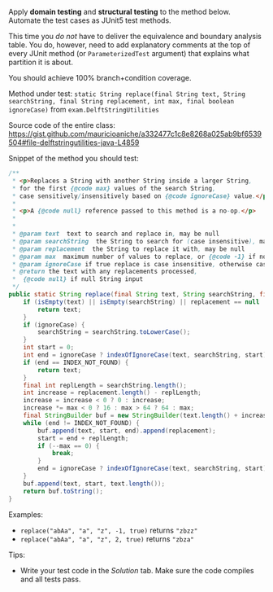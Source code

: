 Apply **domain testing** and **structural testing** to the method below. Automate the test cases as JUnit5 test methods.

This time you _do not_ have to deliver the equivalence and boundary analysis table. You do, however, need to add explanatory comments at the top of every JUnit method (or `ParameterizedTest` argument) that explains what partition it is about.

You should achieve 100% branch+condition coverage.

Method under test: `static String replace(final String text, String searchString, final String replacement, int max, final boolean ignoreCase)` from `exam.DelftStringUtilities`

Source code of the entire class: https://gist.github.com/mauricioaniche/a332477c1c8e8268a025ab9bf6539504#file-delftstringutilities-java-L4859

Snippet of the method you should test:

```java
/**
 * <p>Replaces a String with another String inside a larger String,
 * for the first {@code max} values of the search String,
 * case sensitively/insensitively based on {@code ignoreCase} value.</p>
 *
 * <p>A {@code null} reference passed to this method is a no-op.</p>
 *
 *
 * @param text  text to search and replace in, may be null
 * @param searchString  the String to search for (case insensitive), may be null
 * @param replacement  the String to replace it with, may be null
 * @param max  maximum number of values to replace, or {@code -1} if no maximum
 * @param ignoreCase if true replace is case insensitive, otherwise case sensitive
 * @return the text with any replacements processed,
 *  {@code null} if null String input
 */
public static String replace(final String text, String searchString, final String replacement, int max, final boolean ignoreCase) {
    if (isEmpty(text) || isEmpty(searchString) || replacement == null || max == 0) {
        return text;
    }
    if (ignoreCase) {
        searchString = searchString.toLowerCase();
    }
    int start = 0;
    int end = ignoreCase ? indexOfIgnoreCase(text, searchString, start) : indexOf(text, searchString, start);
    if (end == INDEX_NOT_FOUND) {
        return text;
    }
    final int replLength = searchString.length();
    int increase = replacement.length() - replLength;
    increase = increase < 0 ? 0 : increase;
    increase *= max < 0 ? 16 : max > 64 ? 64 : max;
    final StringBuilder buf = new StringBuilder(text.length() + increase);
    while (end != INDEX_NOT_FOUND) {
        buf.append(text, start, end).append(replacement);
        start = end + replLength;
        if (--max == 0) {
            break;
        }
        end = ignoreCase ? indexOfIgnoreCase(text, searchString, start) : indexOf(text, searchString, start);
    }
    buf.append(text, start, text.length());
    return buf.toString();
}
```

Examples:

* `replace("abAa", "a", "z", -1, true)` returns `"zbzz"`
* `replace("abAa", "a", "z", 2, true)` returns `"zbza"`



Tips:

* Write your test code in the _Solution_ tab. Make sure the code compiles and all tests pass.